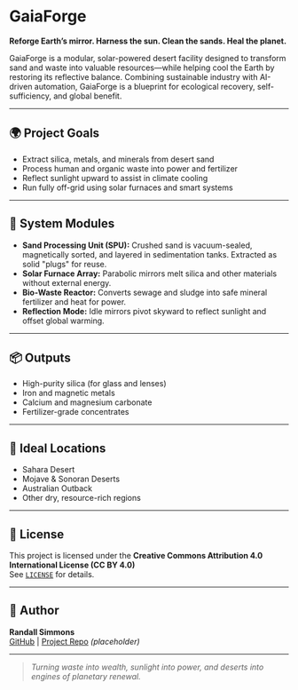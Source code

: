 # GaiaForge

**Reforge Earth’s mirror. Harness the sun. Clean the sands. Heal the planet.**

GaiaForge is a modular, solar-powered desert facility designed to transform sand and waste into valuable resources—while helping cool the Earth by restoring its reflective balance. Combining sustainable industry with AI-driven automation, GaiaForge is a blueprint for ecological recovery, self-sufficiency, and global benefit.

---

## 🌍 Project Goals

- Extract silica, metals, and minerals from desert sand
- Process human and organic waste into power and fertilizer
- Reflect sunlight upward to assist in climate cooling
- Run fully off-grid using solar furnaces and smart systems

---

## 🔧 System Modules

- **Sand Processing Unit (SPU):** Crushed sand is vacuum-sealed, magnetically sorted, and layered in sedimentation tanks. Extracted as solid "plugs" for reuse.
- **Solar Furnace Array:** Parabolic mirrors melt silica and other materials without external energy.
- **Bio-Waste Reactor:** Converts sewage and sludge into safe mineral fertilizer and heat for power.
- **Reflection Mode:** Idle mirrors pivot skyward to reflect sunlight and offset global warming.

---

## 📦 Outputs

- High-purity silica (for glass and lenses)
- Iron and magnetic metals
- Calcium and magnesium carbonate
- Fertilizer-grade concentrates

---

## 🧭 Ideal Locations

- Sahara Desert  
- Mojave & Sonoran Deserts  
- Australian Outback  
- Other dry, resource-rich regions

---

## 📜 License

This project is licensed under the **Creative Commons Attribution 4.0 International License (CC BY 4.0)**  
See [`LICENSE`](./LICENSE) for details.

---

## 🧠 Author

**Randall Simmons**  
[GitHub](https://github.com/rspyder1) | [Project Repo](https://github.com/GaiaForge) *(placeholder)*

---

> _Turning waste into wealth, sunlight into power, and deserts into engines of planetary renewal._
